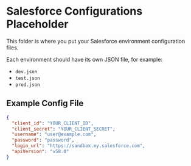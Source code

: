 # Salesforce Configurations Placeholder

This folder is where you put your Salesforce environment configuration files.  

Each environment should have its own JSON file, for example:

- `dev.json`
- `test.json`
- `prod.json`

## Example Config File

```json
{
  "client_id": "YOUR_CLIENT_ID",
  "client_secret": "YOUR_CLIENT_SECRET",
  "username": "user@example.com",
  "password": "password",
  "login_url": "https://sandbox.my.salesforce.com",
  "apiVersion": "v58.0"
}
